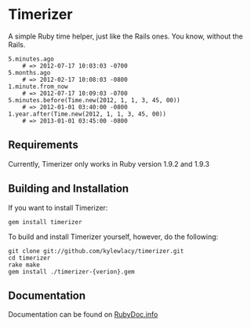 Timerizer
=========
A simple Ruby time helper, just like the Rails ones. You know, without the Rails.

    5.minutes.ago
        # => 2012-07-17 10:03:03 -0700
    5.months.ago
        # => 2012-02-17 10:08:03 -0800
    1.minute.from_now
        # => 2012-07-17 10:09:03 -0700
    5.minutes.before(Time.new(2012, 1, 1, 3, 45, 00))
        # => 2012-01-01 03:40:00 -0800
    1.year.after(Time.new(2012, 1, 1, 3, 45, 00))
        # => 2013-01-01 03:45:00 -0800

Requirements
------------
Currently, Timerizer only works in Ruby version 1.9.2 and 1.9.3

Building and Installation
-------------------------
If you want to install Timerizer:

    gem install timerizer

To build and install Timerizer yourself, however, do the following:

    git clone git://github.com/kylewlacy/timerizer.git
    cd timerizer
    rake make
    gem install ./timerizer-{verion}.gem

Documentation
-------------
Documentation can be found on [RubyDoc.info](http://rdoc.info/github/kylewlacy/timerizer/master/frames)
